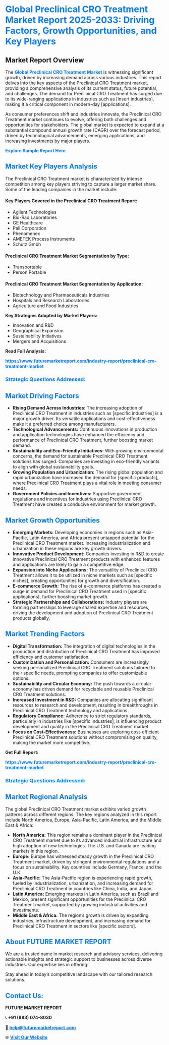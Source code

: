 <h1 style="color: #007BFF;">Global Preclinical CRO Treatment Market Report 2025-2033: Driving Factors, Growth Opportunities, and Key Players</h1>

<section id="overview">
<h2>Market Report Overview</h2>
<p>The <a href="https://www.futuremarketreport.com/industry-report/preclinical-cro-treatment-market" style="color: #007BFF; text-decoration: none;"><strong>Global Preclinical CRO Treatment Market</strong></a> is witnessing significant growth, driven by increasing demand across various industries. This report delves into the key aspects of the Preclinical CRO Treatment market, providing a comprehensive analysis of its current status, future potential, and challenges. The demand for Preclinical CRO Treatment has surged due to its wide-ranging applications in industries such as [insert industries], making it a critical component in modern-day [applications].</p>
<p>As consumer preferences shift and industries innovate, the Preclinical CRO Treatment market continues to evolve, offering both challenges and opportunities for stakeholders. The global market is expected to expand at a substantial compound annual growth rate (CAGR) over the forecast period, driven by technological advancements, emerging applications, and increasing investments by major players.</p>
</section>

<section id="overview">
<p><a href="https://www.futuremarketreport.com/request-sample/reportId=36226" style="color: #007BFF; text-decoration: none;"><strong>Explore Sample Report Here</strong></a></p>
</section>

<section id="key-players">
<h2 style="color: #007BFF;">Market Key Players Analysis</h2>
<p>The Preclinical CRO Treatment market is characterized by intense competition among key players striving to capture a larger market share. Some of the leading companies in the market include:</p>
<h4>Key Players Covered in the Preclinical CRO Treatment Report:</h4>
<ul><li>Agilent Technologies</li><li>Bio-Rad Laboratories</li><li>GE Healthcare</li><li>Pall Corporation</li><li>Phenomenex</li><li>AMETEK Process Instruments</li><li>Schutz Gmbh</li></ul>
<h4>Preclinical CRO Treatment Market Segmentation by Type:</h4>
<ul><li>Transportable</li><li>Person Portable</li></ul>

<h4>Preclinical CRO Treatment Market Segmentation by Application:</h4>
<ul><li>Biotechnology and Pharmaceuticals Industries</li><li>Hospitals and Research Laboratories</li><li>Agriculture and Food Industries</li></ul>
<p><strong>Key Strategies Adopted by Market Players:</strong></p>
<ul>
<li>Innovation and R&D</li>
<li>Geographical Expansion</li>
<li>Sustainability Initiatives</li>
<li>Mergers and Acquisitions</li>
</ul>
</section>

<section>
<p><strong>Read Full Analysis: </strong></p><a href="https://www.futuremarketreport.com/industry-report/preclinical-cro-treatment-market" style="color: #007BFF; text-decoration: none;"><strong>https://www.futuremarketreport.com/industry-report/preclinical-cro-treatment-market</strong></a>
<h3 style="color: #007BFF;">Strategic Questions Addressed:</h3>
</section>

<section id="driving-factors">
<h2 style="color: #007BFF;">Market Driving Factors</h2>
<ul>
<li><strong>Rising Demand Across Industries:</strong> The increasing adoption of Preclinical CRO Treatment in industries such as [specific industries] is a major growth driver. Its versatile applications and cost-effectiveness make it a preferred choice among manufacturers.</li>
<li><strong>Technological Advancements:</strong> Continuous innovations in production and application technologies have enhanced the efficiency and performance of Preclinical CRO Treatment, further boosting market demand.</li>
<li><strong>Sustainability and Eco-Friendly Initiatives:</strong> With growing environmental concerns, the demand for sustainable Preclinical CRO Treatment solutions has surged. Companies are investing in eco-friendly variants to align with global sustainability goals.</li>
<li><strong>Growing Population and Urbanization:</strong> The rising global population and rapid urbanization have increased the demand for [specific products], where Preclinical CRO Treatment plays a vital role in meeting consumer needs.</li>
<li><strong>Government Policies and Incentives:</strong> Supportive government regulations and incentives for industries using Preclinical CRO Treatment have created a conducive environment for market growth.</li>
</ul>
</section>

<section id="growth-opportunities">
<h2 style="color: #007BFF;">Market Growth Opportunities</h2>
<ul>
<li><strong>Emerging Markets:</strong> Developing economies in regions such as Asia-Pacific, Latin America, and Africa present untapped potential for the Preclinical CRO Treatment market. Increasing industrialization and urbanization in these regions are key growth drivers.</li>
<li><strong>Innovative Product Development:</strong> Companies investing in R&D to create innovative Preclinical CRO Treatment products with enhanced features and applications are likely to gain a competitive edge.</li>
<li><strong>Expansion into Niche Applications:</strong> The versatility of Preclinical CRO Treatment allows it to be utilized in niche markets such as [specific niches], creating opportunities for growth and diversification.</li>
<li><strong>E-commerce Growth:</strong> The rise of e-commerce platforms has created a surge in demand for Preclinical CRO Treatment used in [specific applications], further boosting market growth.</li>
<li><strong>Strategic Partnerships and Collaborations:</strong> Industry players are forming partnerships to leverage shared expertise and resources, driving the development and adoption of Preclinical CRO Treatment products globally.</li>
</ul>
</section>

<section id="trending-factors">
<h2 style="color: #007BFF;">Market Trending Factors</h2>
<ul>
<li><strong>Digital Transformation:</strong> The integration of digital technologies in the production and distribution of Preclinical CRO Treatment has improved efficiency and customer satisfaction.</li>
<li><strong>Customization and Personalization:</strong> Consumers are increasingly seeking personalized Preclinical CRO Treatment solutions tailored to their specific needs, prompting companies to offer customizable options.</li>
<li><strong>Sustainability and Circular Economy:</strong> The push towards a circular economy has driven demand for recyclable and reusable Preclinical CRO Treatment solutions.</li>
<li><strong>Increased Investment in R&D:</strong> Companies are allocating significant resources to research and development, resulting in breakthroughs in Preclinical CRO Treatment technology and applications.</li>
<li><strong>Regulatory Compliance:</strong> Adherence to strict regulatory standards, particularly in industries like [specific industries], is influencing product development and quality in the Preclinical CRO Treatment market.</li>
<li><strong>Focus on Cost-Effectiveness:</strong> Businesses are exploring cost-efficient Preclinical CRO Treatment solutions without compromising on quality, making the market more competitive.</li>
</ul>
</section>

<section>
<p><strong>Get Full Report: </strong></p><a href="https://www.futuremarketreport.com/industry-report/preclinical-cro-treatment-market" style="color: #007BFF; text-decoration: none;"><strong>https://www.futuremarketreport.com/industry-report/preclinical-cro-treatment-market</strong></a>
<h3 style="color: #007BFF;">Strategic Questions Addressed:</h3>
</section>


<section id="regional-analysis">
<h2 style="color: #007BFF;">Market Regional Analysis</h2>
<p>The global Preclinical CRO Treatment market exhibits varied growth patterns across different regions. The key regions analyzed in this report include North America, Europe, Asia-Pacific, Latin America, and the Middle East & Africa:</p>
<ul>
<li><strong>North America:</strong> This region remains a dominant player in the Preclinical CRO Treatment market due to its advanced industrial infrastructure and high adoption of new technologies. The U.S. and Canada are leading markets in this region.</li>
<li><strong>Europe:</strong> Europe has witnessed steady growth in the Preclinical CRO Treatment market, driven by stringent environmental regulations and a focus on sustainability. Key countries include Germany, France, and the U.K.</li>
<li><strong>Asia-Pacific:</strong> The Asia-Pacific region is experiencing rapid growth, fueled by industrialization, urbanization, and increasing demand for Preclinical CRO Treatment in countries like China, India, and Japan.</li>
<li><strong>Latin America:</strong> Emerging markets in Latin America, such as Brazil and Mexico, present significant opportunities for the Preclinical CRO Treatment market, supported by growing industrial activities and investments.</li>
<li><strong>Middle East & Africa:</strong> The region’s growth is driven by expanding industries, infrastructure development, and increasing demand for Preclinical CRO Treatment in sectors like [specific sectors].</li>
</ul>
</section>

<footer>
<h2 style="color: #007BFF;">About FUTURE MARKET REPORT</h2>
<p>We are a trusted name in market research and advisory services, delivering actionable insights and strategic support to businesses across diverse industries. Our expertise lies in offering:</p>

<p>Stay ahead in today’s competitive landscape with our tailored research solutions.</p>

<h2 style="color: #007BFF;">Contact Us:</h2>
<p><strong>FUTURE MARKET REPORT</strong></p>
<p>📞 <strong>+91 (883) 074-8030</strong></p>
<p>📧 <strong><a href="mailto:help@futuremarketreport.com" style="color: #007BFF;">help@futuremarketreport.com</a></strong></p>
<p>🌐 <strong><a href="https://www.futuremarketreport.com/" style="color: #007BFF;">Visit Our Website</a></strong></p>
</footer>